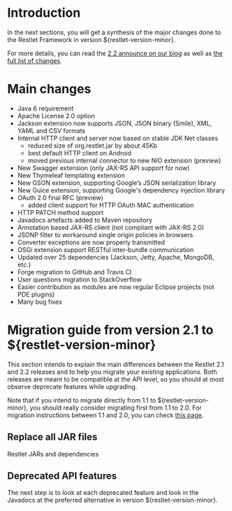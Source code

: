 # Introduction

In the next sections, you will get a synthesis of the major changes done
to the Restlet Framework in version ${restlet-version-minor}.

For more details, you can read the [2.2 announce on our blog](http://blog.restlet.com/2014/03/27/restlet-framework-2-2-0-and-2-3-m1-released)
as well as [the full list of changes](http://restlet.com/learn/2.2/changes).

# Main changes

 - Java 6 requirement
 - Apache License 2.0 option
 - Jackson extension now supports JSON, JSON binary (Smile), XML, YAML and CSV formats
 - Internal HTTP client and server now based on stable JDK Net classes
   - reduced size of org.restlet.jar by about 45Kb
   - best default HTTP client on Android
   - moved previous internal connector to new NIO extension (preview)
 - New Swagger extension (only JAX-RS API support for now)
 - New Thymeleaf templating extension
 - New GSON extension, supporting Google’s JSON serialization library
 - New Guice extension, supporting Google's dependency injection library
 - OAuth 2.0 final RFC (preview)
   - added client support for HTTP OAuth MAC authentication
 - HTTP PATCH method support
 - Javadocs artefacts added to Maven repository
 - Annotation based JAX-RS client (not compliant with JAX-RS 2.0)
 - JSONP filter to workaround single origin policies in browsers
 - Converter exceptions are now properly transmitted
 - OSGi extension support RESTful inter-bundle communication
 - Updated over 25 dependencies (Jackson, Jetty, Apache, MongoDB, etc.)
 - Forge migration to GitHub and Travis CI
 - User questions migration to StackOverflow
 - Easier contribution as modules are now regular Eclipse projects (not PDE plugins)
 - Many bug fixes

# Migration guide from version 2.1 to ${restlet-version-minor}

This section intends to explain the main differences between the Restlet
2.1 and 2.2 releases and to help you migrate your existing applications.
Both releases are meant to be compatible at the API level, so you should
at most observe deprecate features while upgrading.

Note that if you intend to migrate directly from 1.1 to ${restlet-version-minor}, you should
really consider migrating first from 1.1 to 2.0. For migration instructions between 1.1 and 2.0,
you can check [this page](./2.0/migration "Migration guide from version 1.1 to 2.0").

## Replace all JAR files

Restlet JARs and dependencies

## Deprecated API features

The next step is to look at each deprecated feature and look in the
Javadocs at the preferred alternative in version ${restlet-version-minor}.
